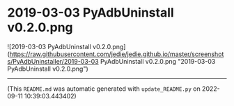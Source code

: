 
# 2019-03-03 PyAdbUninstall v0.2.0.png

![2019-03-03 PyAdbUninstall v0.2.0.png](https://raw.githubusercontent.com/jedie/jedie.github.io/master/screenshots/PyAdbUninstaller/2019-03-03 PyAdbUninstall v0.2.0.png "2019-03-03 PyAdbUninstall v0.2.0.png")

----
(This `README.md` was automatic generated with `update_README.py` on 2022-09-11 10:39:03.443402)
